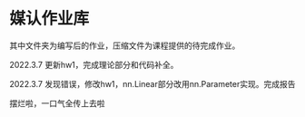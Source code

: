 # 媒认作业库

其中文件夹为编写后的作业，压缩文件为课程提供的待完成作业。

2022.3.7 更新hw1，完成理论部分和代码补全。

2022.3.7 发现错误，修改hw1，nn.Linear部分改用nn.Parameter实现。完成报告

摆烂啦，一口气全传上去啦